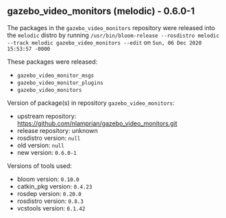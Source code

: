 ## gazebo_video_monitors (melodic) - 0.6.0-1

The packages in the `gazebo_video_monitors` repository were released into the `melodic` distro by running `/usr/bin/bloom-release --rosdistro melodic --track melodic gazebo_video_monitors --edit` on `Sun, 06 Dec 2020 15:53:57 -0000`

These packages were released:
- `gazebo_video_monitor_msgs`
- `gazebo_video_monitor_plugins`
- `gazebo_video_monitors`

Version of package(s) in repository `gazebo_video_monitors`:

- upstream repository: https://github.com/nlamprian/gazebo_video_monitors.git
- release repository: unknown
- rosdistro version: `null`
- old version: `null`
- new version: `0.6.0-1`

Versions of tools used:

- bloom version: `0.10.0`
- catkin_pkg version: `0.4.23`
- rosdep version: `0.20.0`
- rosdistro version: `0.8.3`
- vcstools version: `0.1.42`


